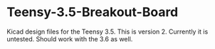 # Teensy-3.5-Breakout-Board
Kicad design files for the Teensy 3.5.  This is version 2.
Currently it is untested.  Should work with the 3.6 as well.


